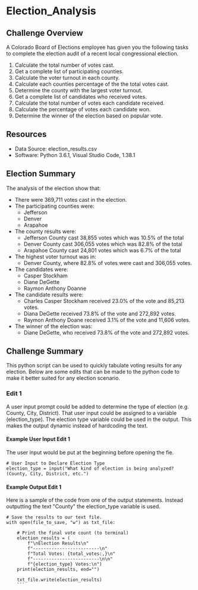 # Election_Analysis

## Challenge Overview
A Colorado Board of Elections employee has given you the following tasks to complete the election audit of a recent local congressional election.

1. Calculate the total number of votes cast.
2. Get a complete list of participating counties.
3. Calculate the voter turnout in each county.
4. Calculate each counties percentage of the the total votes cast.
5. Determine the county with the largest voter turnout.
6. Get a complete list of candidates who received votes.
7. Calculate the total number of votes each candidate received.
8. Calculate the percentage of votes each candidate won.
9. Determine the winner of the election based on popular vote.

## Resources
- Data Source: election_results.csv
- Software: Python 3.6.1, Visual Studio Code, 1.38.1

## Election Summary
The analysis of the election show that:
- There were 369,711 votes cast in the election.
- The participating counties were:
  - Jefferson
  - Denver
  - Arapahoe
- The county results were:
  - Jefferson County cast 38,855 votes which was 10.5% of the total
  - Denver County cast 306,055 votes which was 82.8% of the total
  - Arapahoe County cast 24,801 votes which was 6.7% of the total
- The highest voter turnout was in:
  - Denver County, where 82.8% of votes were cast and 306,055 votes.
- The candidates were:
  - Casper Stockham
  - Diane DeGette
  - Raymon Anthony Doanne 
- The candidate results were:
  - Charles Casper Stockham received 23.0% of the vote and 85,213 votes.
  - Diana DeGette received 73.8% of the vote and 272,892 votes.
  - Raymon Anthony Doane received 3.1% of the vote and 11,606 votes.
- The winner of the election was:
  - Diane DeGette, who received 73.8% of the vote and 272,892 votes.

## Challenge Summary
This python script can be used to quickly tabulate voting results for any election. Below are some edits that can be made to the python code to make it better suited for any election scenario.

### Edit 1
A user input prompt could be added to determine the type of election (e.g. County, City, District). That user input could be assigned to a variable (election_type). The election type variable could be used in the output. This makes the output dynamic instead of hardcoding the text.

#### Example User Input Edit 1
The user input would be put at the beginning before opening the fie.

```
# User Input to Declare Election Type
election_type = input("What kind of election is being analyzed? (County, City, District, etc.")
```

#### Example Output Edit 1
Here is a sample of the code from one of the output statements. Instead outputting the text "County" the election_type variable is used.

```
# Save the results to our text file.
with open(file_to_save, "w") as txt_file:

    # Print the final vote count (to terminal)
    election_results = (
        f"\nElection Results\n"
        f"-------------------------\n"
        f"Total Votes: {total_votes:,}\n"
        f"-------------------------\n\n"
        f"{election_type} Votes:\n")
    print(election_results, end="")

    txt_file.write(election_results)
    ```
